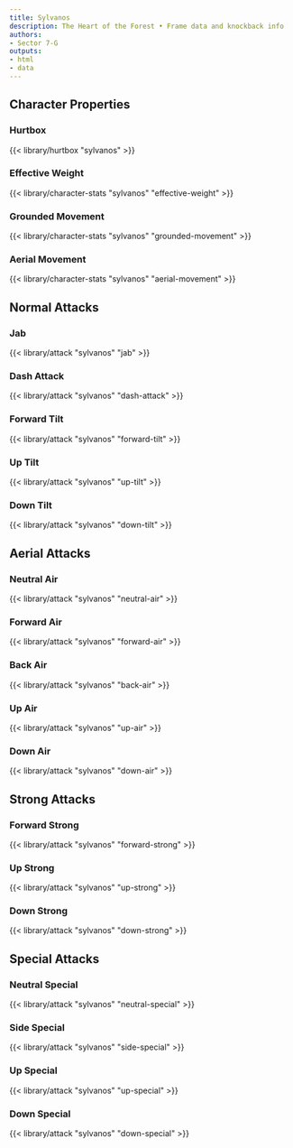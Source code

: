 ```yaml
---
title: Sylvanos
description: The Heart of the Forest • Frame data and knockback info
authors:
- Sector 7-G
outputs:
- html
- data
---
```


## Character Properties
### Hurtbox
{{< library/hurtbox "sylvanos" >}}
### Effective Weight
{{< library/character-stats "sylvanos" "effective-weight" >}}
### Grounded Movement
{{< library/character-stats "sylvanos" "grounded-movement" >}}
### Aerial Movement
{{< library/character-stats "sylvanos" "aerial-movement" >}}

## Normal Attacks
### Jab
{{< library/attack "sylvanos" "jab" >}}
### Dash Attack
{{< library/attack "sylvanos" "dash-attack" >}}
### Forward Tilt
{{< library/attack "sylvanos" "forward-tilt" >}}
### Up Tilt
{{< library/attack "sylvanos" "up-tilt" >}}
### Down Tilt
{{< library/attack "sylvanos" "down-tilt" >}}

## Aerial Attacks
### Neutral Air
{{< library/attack "sylvanos" "neutral-air" >}}
### Forward Air
{{< library/attack "sylvanos" "forward-air" >}}
### Back Air
{{< library/attack "sylvanos" "back-air" >}}
### Up Air
{{< library/attack "sylvanos" "up-air" >}}
### Down Air
{{< library/attack "sylvanos" "down-air" >}}

## Strong Attacks
### Forward Strong
{{< library/attack "sylvanos" "forward-strong" >}}
### Up Strong
{{< library/attack "sylvanos" "up-strong" >}}
### Down Strong
{{< library/attack "sylvanos" "down-strong" >}}

## Special Attacks
### Neutral Special
{{< library/attack "sylvanos" "neutral-special" >}}
### Side Special
{{< library/attack "sylvanos" "side-special" >}}
### Up Special
{{< library/attack "sylvanos" "up-special" >}}
### Down Special
{{< library/attack "sylvanos" "down-special" >}}
